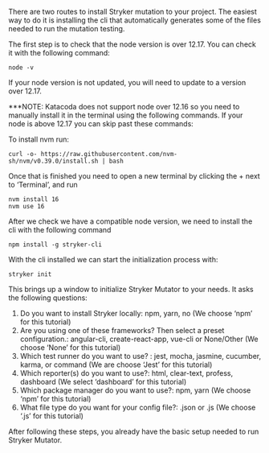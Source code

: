There are two routes to install Stryker mutation to your project. The easiest way to do it is installing the cli that automatically generates some of the files needed to run the mutation testing. 

The first step is to check that the node version is over 12.17. You can check it with the following command:

    node -v

If your node version is not updated, you will need to update to a version over 12.17.

***NOTE: Katacoda does not support node over 12.16 so you need to manually install it in the terminal using the following commands. If your node is above 12.17 you can skip past these commands:

To install nvm run:

    curl -o- https://raw.githubusercontent.com/nvm-sh/nvm/v0.39.0/install.sh | bash

Once that is finished you need to open a new terminal by clicking the +  next to ‘Terminal’, and run

    nvm install 16
    nvm use 16 


After we check we have a compatible node version, we need to install the cli with the following command

    npm install -g stryker-cli

With the cli installed we can start the initialization process with:

    stryker init

This brings up a window to initialize Stryker Mutator to your needs. It asks the following questions:

<ol>
  <li>
    Do you want to install Stryker locally: npm, yarn, no (We choose ‘npm’ for this tutorial)
  </li>
  <li>
    Are you using one of these frameworks? Then select a preset configuration.: angular-cli, create-react-app, vue-cli or None/Other (We choose ‘None’ for this tutorial)
  </li>
  <li>
    Which test runner do you want to use? : jest, mocha, jasmine, cucumber, karma, or command (We are choose ‘Jest’ for this tutorial)
  </li>
  <li>
    Which reporter(s) do you want to use?: html, clear-text, profess, dashboard (We select ‘dashboard’ for this tutorial)
  </li>
  <li>
    Which package manager do you want to use?: npm, yarn (We choose ‘npm’ for this tutorial)
  </li>
  <li>
    What file type do you want for your config file?: .json or .js (We choose ‘.js’ for this tutorial)
  </li>

</ol>  

After following these steps, you already have the basic setup needed to run Stryker Mutator.
